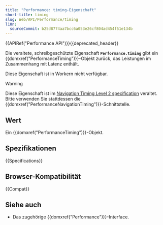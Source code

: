 ```yaml
---
title: "Performance: timing-Eigenschaft"
short-title: timing
slug: Web/API/Performance/timing
l10n:
  sourceCommit: b25d8774aa7bcc6a053e26cf804ad454f51e134b
---
```


{{APIRef("Performance API")}}{{deprecated_header}}

Die veraltete, schreibgeschützte Eigenschaft
**`Performance.timing`** gibt ein {{domxref("PerformanceTiming")}}-Objekt zurück, das Leistungen im Zusammenhang mit Latenz enthält.

Diese Eigenschaft ist in Workern nicht verfügbar.

> [!WARNING]
> Diese Eigenschaft ist im [Navigation Timing Level 2 specification](https://w3c.github.io/navigation-timing/#obsolete) veraltet. Bitte verwenden Sie stattdessen die {{domxref("PerformanceNavigationTiming")}}-Schnittstelle.

## Wert

Ein {{domxref("PerformanceTiming")}}-Objekt.

## Spezifikationen

{{Specifications}}

## Browser-Kompatibilität

{{Compat}}

## Siehe auch

- Das zugehörige {{domxref("Performance")}}-Interface.
